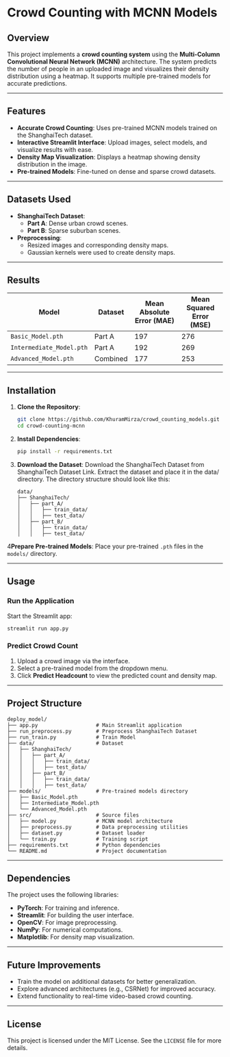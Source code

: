 # Crowd Counting with MCNN Models

## Overview

This project implements a **crowd counting system** using the **Multi-Column Convolutional Neural Network (MCNN)** architecture. The system predicts the number of people in an uploaded image and visualizes their density distribution using a heatmap. It supports multiple pre-trained models for accurate predictions.

---

## Features

- **Accurate Crowd Counting**: Uses pre-trained MCNN models trained on the ShanghaiTech dataset.
- **Interactive Streamlit Interface**: Upload images, select models, and visualize results with ease.
- **Density Map Visualization**: Displays a heatmap showing density distribution in the image.
- **Pre-trained Models**: Fine-tuned on dense and sparse crowd datasets.

---

## Datasets Used

- **ShanghaiTech Dataset**:
    - **Part A**: Dense urban crowd scenes.
    - **Part B**: Sparse suburban scenes.
- **Preprocessing**:
    - Resized images and corresponding density maps.
    - Gaussian kernels were used to create density maps.

---

## Results

| **Model**                | **Dataset** | **Mean Absolute Error (MAE)** | **Mean Squared Error (MSE)** |
|--------------------------|-------------|-------------------------------|------------------------------|
| `Basic_Model.pth`        | Part A      | 197                           | 276                          |
| `Intermediate_Model.pth` | Part A      | 192                           | 269                          |
| `Advanced_Model.pth`     | Combined    | 177                           | 253                          |

---

## Installation

1. **Clone the Repository**:

   ```bash
   git clone https://github.com/KhuramMirza/crowd_counting_models.git
   cd crowd-counting-mcnn
   ```

2. **Install Dependencies**:

   ```bash
   pip install -r requirements.txt
   ```

3. **Download the Dataset**:
   Download the ShanghaiTech Dataset from ShanghaiTech Dataset Link.
   Extract the dataset and place it in the data/ directory. The directory structure should look like this:

   ``` 
   data/
   ├── ShanghaiTech/
   │   ├── part_A/
   │   │   ├── train_data/
   │   │   ├── test_data/
   │   ├── part_B/
   │   │   ├── train_data/
   │   │   ├── test_data/
   
   ```


4**Prepare Pre-trained Models**:
   Place your pre-trained `.pth` files in the `models/` directory.

---

## Usage

### **Run the Application**

Start the Streamlit app:

```bash
streamlit run app.py
```

### **Predict Crowd Count**

1. Upload a crowd image via the interface.
2. Select a pre-trained model from the dropdown menu.
3. Click **Predict Headcount** to view the predicted count and density map.

---

## Project Structure

```
deploy_model/
├── app.py                   # Main Streamlit application
├── run_preprocess.py        # Preprocess ShanghaiTech Dataset
├── run_train.py             # Train Model
├── data/                    # Dataset 
│   ├── ShanghaiTech/
│   │   ├── part_A/
│   │   │   ├── train_data/
│   │   │   ├── test_data/
│   │   ├── part_B/
│   │   │   ├── train_data/
│   │   │   ├── test_data/
├── models/                  # Pre-trained models directory
│   ├── Basic_Model.pth
│   ├── Intermediate_Model.pth
│   └── Advanced_Model.pth
├── src/                     # Source files
│   ├── model.py             # MCNN model architecture
│   ├── preprocess.py        # Data preprocessing utilities
│   ├── dataset.py           # Dataset loader
│   └── train.py             # Training script
├── requirements.txt         # Python dependencies
└── README.md                # Project documentation
```

---

## Dependencies

The project uses the following libraries:

- **PyTorch**: For training and inference.
- **Streamlit**: For building the user interface.
- **OpenCV**: For image preprocessing.
- **NumPy**: For numerical computations.
- **Matplotlib**: For density map visualization.

---

## Future Improvements

- Train the model on additional datasets for better generalization.
- Explore advanced architectures (e.g., CSRNet) for improved accuracy.
- Extend functionality to real-time video-based crowd counting.

---

## License

This project is licensed under the MIT License. See the `LICENSE` file for more details.
